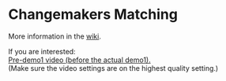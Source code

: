 # Changemakers Matching

More information in the [wiki](https://github.com/jlmacle/changemakers-matchmaking_front-end/wiki).


If you are interested:
<br>
[Pre-demo1 video (before the actual demo1).](https://drive.google.com/file/d/1kvefhB9DvFzDO07ytHRwWgyBXMtwQXv-/view?usp=sharing)<br>
(Make sure the video settings are on the highest quality setting.)






